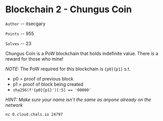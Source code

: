 # Blockchain 2 - Chungus Coin

`Author` -- itsecgary

`Points` -- 955

`Solves` -- 23

Chungus Coin is a PoW blockchain that holds indefinite value. There is a reward for those who mine!

*NOTE:* The PoW required for this blockchain is `{p0}{p1}` s.t.

- p0 = proof of previous block
- p1 = proof of block being created
- `sha256(f'{p0}{p1}')[:5] == '00000'`

*HINT: Make sure your name isn't the same as anyone already on the network*

`nc 0.cloud.chals.io 24797`




